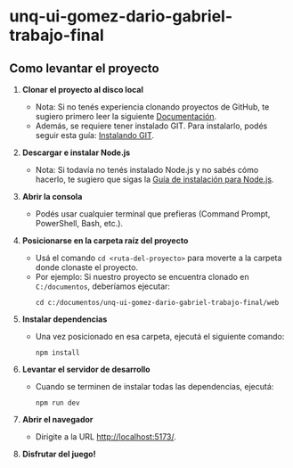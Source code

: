 # unq-ui-gomez-dario-gabriel-trabajo-final

## Como levantar el proyecto

1. **Clonar el proyecto al disco local**
   - Nota: Si no tenés experiencia clonando proyectos de GitHub, te sugiero primero leer la siguiente [Documentación](https://docs.github.com/es/repositories/creating-and-managing-repositories/cloning-a-repository).
   - Además, se requiere tener instalado GIT. Para instalarlo, podés seguir esta guía: [Instalando GIT](https://git-scm.com/book/es/v2/Inicio---Sobre-el-Control-de-Versiones-Instalaci%C3%B3n-de-Git).

2. **Descargar e instalar Node.js**
   - Nota: Si todavía no tenés instalado Node.js y no sabés cómo hacerlo, te sugiero que sigas la [Guía de instalación para Node.js](https://nodejs.org/).

3. **Abrir la consola**
   - Podés usar cualquier terminal que prefieras (Command Prompt, PowerShell, Bash, etc.).

4. **Posicionarse en la carpeta raíz del proyecto**
   - Usá el comando `cd <ruta-del-proyecto>` para moverte a la carpeta donde clonaste el proyecto.
   - Por ejemplo: Si nuestro proyecto se encuentra clonado en `C:/documentos`, deberíamos ejecutar:
     ```
     cd c:/documentos/unq-ui-gomez-dario-gabriel-trabajo-final/web
     ```

5. **Instalar dependencias**
   - Una vez posicionado en esa carpeta, ejecutá el siguiente comando:
     ```
     npm install
     ```

6. **Levantar el servidor de desarrollo**
   - Cuando se terminen de instalar todas las dependencias, ejecutá:
     ```
     npm run dev
     ```

7. **Abrir el navegador**
   - Dirigite a la URL [http://localhost:5173/](http://localhost:5173/).

8. **Disfrutar del juego!**

